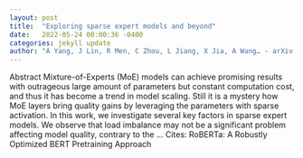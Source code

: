 ```yaml
---
layout: post
title:  "Exploring sparse expert models and beyond"
date:   2022-05-24 00:00:36 -0400
categories: jekyll update
author: "A Yang, J Lin, R Men, C Zhou, L Jiang, X Jia, A Wang… - arXiv preprint arXiv …, 2021"
---
```

Abstract Mixture-of-Experts (MoE) models can achieve promising results with outrageous large amount of parameters but constant computation cost, and thus it has become a trend in model scaling. Still it is a mystery how MoE layers bring quality gains by leveraging the parameters with sparse activation. In this work, we investigate several key factors in sparse expert models. We observe that load imbalance may not be a significant problem affecting model quality, contrary to the … Cites: ‪RoBERTa: A Robustly Optimized BERT Pretraining Approach‬